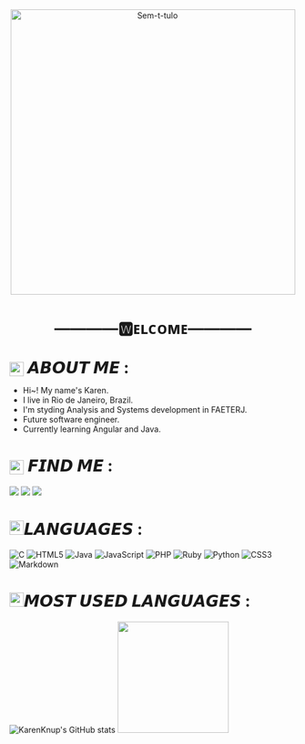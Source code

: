 <div align="center">
  <img width="500px" src="https://i.ibb.co/WxTp838/Sem-t-tulo.png" alt="Sem-t-tulo" border="0">
  <h1 style="margin-bottom: 0;">――――🆆ᴇʟᴄᴏᴍᴇ――――<br> <br>
  <div align="left"><img src="https://i.postimg.cc/bwK9WYzj/07-1.webp" width="25px" style="display:inline-block; vertical-align:middle;"> 𝘼𝘽𝙊𝙐𝙏 𝙈𝙀 :</div>
  </h1>
</div>

  - Hi~! My name's Karen.
  - I live in Rio de Janeiro, Brazil.
  - I'm styding Analysis and Systems development in FAETERJ.
  - Future software engineer.
  - Currently learning Angular and Java.

<h1><img src="https://i.postimg.cc/bwK9WYzj/07-1.webp" style="display:inline-block; vertical-align:middle;" width="25px"> 𝙁𝙄𝙉𝘿 𝙈𝙀 :</h1>

<a href="https://www.linkedin.com/in/Kahlimba/"><img src="https://img.shields.io/badge/linkedin-%230077B5.svg?style=for-the-badge&logo=linkedin&logoColor=white"></a>
<a href="https://www.instagram.com/kahlimba/"><img src="https://img.shields.io/badge/Instagram-%23E4405F.svg?style=for-the-badge&logo=Instagram&logoColor=white"></a>
<a href="https://replit.com/@KarenKnup"><img src="https://img.shields.io/badge/Replit-DD1200?style=for-the-badge&logo=Replit&logoColor=white"></a>

<h1><img src="https://i.postimg.cc/bwK9WYzj/07-1.webp" width="25px">𝙇𝘼𝙉𝙂𝙐𝘼𝙂𝙀𝙎 :</h1>

![C](https://img.shields.io/badge/c-%2300599C.svg?style=for-the-badge&logo=c&logoColor=white)
![HTML5](https://img.shields.io/badge/html5-%23E34F26.svg?style=for-the-badge&logo=html5&logoColor=white)
![Java](https://img.shields.io/badge/java-%23ED8B00.svg?style=for-the-badge&logo=openjdk&logoColor=white)
![JavaScript](https://img.shields.io/badge/javascript-%23323330.svg?style=for-the-badge&logo=javascript&logoColor=%23F7DF1E)
![PHP](https://img.shields.io/badge/php-%23777BB4.svg?style=for-the-badge&logo=php&logoColor=white)
![Ruby](https://img.shields.io/badge/ruby-%23CC342D.svg?style=for-the-badge&logo=ruby&logoColor=white)
![Python](https://img.shields.io/badge/python-3670A0?style=for-the-badge&logo=python&logoColor=ffdd54)
![CSS3](https://img.shields.io/badge/css3-%231572B6.svg?style=for-the-badge&logo=css3&logoColor=white)
![Markdown](https://img.shields.io/badge/markdown-%23000000.svg?style=for-the-badge&logo=markdown&logoColor=white)


<h1><img src="https://i.postimg.cc/bwK9WYzj/07-1.webp" width="25px">𝙈𝙊𝙎𝙏 𝙐𝙎𝙀𝘿 𝙇𝘼𝙉𝙂𝙐𝘼𝙂𝙀𝙎 :</h1>

![KarenKnup's GitHub stats](https://github-readme-stats.vercel.app/api?username=KarenKnup&show_icons=true&theme=tokyonight)
<img height="195px" src="https://github-readme-stats.vercel.app/api/top-langs/?username=KarenKnup&layout=compact&langs_count=7&theme=tokyonight">

